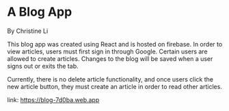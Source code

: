 # A Blog App

By Christine Li

This blog app was created using React and is hosted on firebase. In order to view articles, users must first sign in through Google. Certain users are allowed to create articles. Changes to the blog will be saved when a user signs out or exits the tab.

Currently, there is no delete article functionality, and once users click the new article button, they must create an article in order to read other articles.

link: https://blog-7d0ba.web.app
